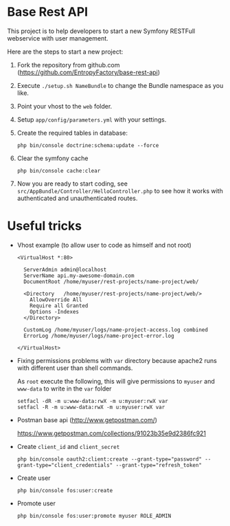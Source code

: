 Base Rest API
=============

This project is to help developers to start a new Symfony RESTFull webservice with user management.

Here are the steps to start a new project:

1. Fork the repository from github.com (https://github.com/EntropyFactory/base-rest-api)
2. Execute `./setup.sh NameBundle` to change the Bundle namespace as you like.
3. Point your vhost to the `web` folder.
4. Setup `app/config/parameters.yml` with your settings.
5. Create the required tables in database:

    `php bin/console doctrine:schema:update --force`
6. Clear the symfony cache  
    
    `php bin/console cache:clear`
    
7. Now you are ready to start coding, see `src/AppBundle/Controller/HelloController.php` to see how it works with
authenticated and unauthenticated routes.


# Useful tricks

* Vhost example (to allow user to code as himself and not root)

    ```
    <VirtualHost *:80>
    
      ServerAdmin admin@localhost
      ServerName api.my-awesome-domain.com
      DocumentRoot /home/myuser/rest-projects/name-project/web/
    
      <Directory   /home/myuser/rest-projects/name-project/web/>
        AllowOverride All
        Require all Granted
        Options -Indexes
      </Directory>
    
      CustomLog /home/myuser/logs/name-project-access.log combined
      ErrorLog /home/myuser/logs/name-project-error.log
    
    </VirtualHost>
    ```
* Fixing permissions problems with `var` directory because apache2 runs with different user than shell commands.

    As `root` execute the following, this will give permissions to `myuser` and `www-data` to write in the `var` folder

    ```
    setfacl -dR -m u:www-data:rwX -m u:myuser:rwX var
    setfacl -R -m u:www-data:rwX -m u:myuser:rwX var
    
    ```

* Postman base api (http://www.getpostman.com/)
 
    https://www.getpostman.com/collections/91023b35e9d2386fc921
    

* Create `client_id` and `client_secret`
    
    `php bin/console oauth2:client:create --grant-type="password" --grant-type="client_credentials" --grant-type="refresh_token"`
    
* Create user

    `php bin/console fos:user:create`
    
* Promote user

    `php bin/console fos:user:promote myuser ROLE_ADMIN`